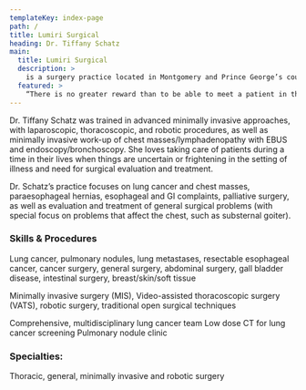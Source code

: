 ```yaml
---
templateKey: index-page
path: /
title: Lumiri Surgical
heading: Dr. Tiffany Schatz
main:
  title: Lumiri Surgical
  description: >
    is a surgery practice located in Montgomery and Prince George’s counties, with an emphasis on advanced minimally invasive surgical techniques.
  featured: >
    “There is no greater reward than to be able to meet a patient in that situation and know that I have the knowledge and skill to intervene, and I will do everything I can to help, and bring them safely to health, wholeness, and comfort." -Dr. Tiffany Schatz
---
```


Dr. Tiffany Schatz was trained in advanced minimally invasive approaches, with laparoscopic, thoracoscopic, and robotic procedures, as well as minimally invasive work-up of chest masses/lymphadenopathy with EBUS and endoscopy/bronchoscopy. She loves taking care of patients during a time in their lives when things are uncertain or frightening in the setting of illness and need for surgical evaluation and treatment.

Dr. Schatz’s practice focuses on lung cancer and chest masses, paraesophageal hernias, esophageal and GI complaints, palliative surgery, as well as evaluation and treatment of general surgical problems (with special focus on problems that affect the chest, such as substernal goiter).

### Skills & Procedures

Lung cancer, pulmonary nodules, lung metastases, resectable esophageal cancer, cancer
surgery, general surgery, abdominal surgery, gall bladder disease, intestinal surgery,
breast/skin/soft tissue

Minimally invasive surgery (MIS), Video-assisted thoracoscopic surgery (VATS), robotic surgery,
traditional open surgical techniques

Comprehensive, multidisciplinary lung cancer team
Low dose CT for lung cancer screening
Pulmonary nodule clinic

### Specialties:

Thoracic, general, minimally invasive and robotic surgery
